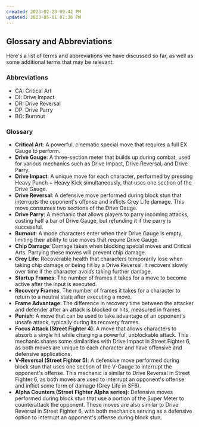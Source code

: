 ```yaml
---
created: 2023-02-23 09:42 PM
updated: 2023-05-01 07:36 PM
---
```

## Glossary and Abbreviations

Here's a list of terms and abbreviations we have discussed so far, as well as some additional terms that may be relevant:

### Abbreviations

-   CA: Critical Art
-   DI: Drive Impact
-   DR: Drive Reversal
-   DP: Drive Parry
-   BO: Burnout

### Glossary

-   **Critical Art**: A powerful, cinematic special move that requires a full EX Gauge to perform.
-   **Drive Gauge**: A three-section meter that builds up during combat, used for various mechanics such as Drive Impact, Drive Reversal, and Drive Parry.
-   **Drive Impact**: A unique move for each character, performed by pressing Heavy Punch + Heavy Kick simultaneously, that uses one section of the Drive Gauge.
-   **Drive Reversal**: A defensive move performed during block stun that interrupts the opponent's offense and inflicts Grey Life damage. This move consumes two sections of the Drive Gauge.
-   **Drive Parry**: A mechanic that allows players to parry incoming attacks, costing half a bar of Drive Gauge, but refunding it if the parry is successful.
-   **Burnout**: A mode characters enter when their Drive Gauge is empty, limiting their ability to use moves that require Drive Gauge.
-   **Chip Damage**: Damage taken when blocking special moves and Critical Arts. Parrying these moves will prevent chip damage.
-   **Grey Life**: Recoverable health that characters temporarily lose when taking chip damage or being hit by a Drive Reversal. It recovers slowly over time if the character avoids taking further damage.
-   **Startup Frames**: The number of frames it takes for a move to become active after the input is executed.
-   **Recovery Frames**: The number of frames it takes for a character to return to a neutral state after executing a move.
-   **Frame Advantage**: The difference in recovery time between the attacker and defender after an attack is blocked or hits, measured in frames.
-   **Punish**: A move that can be used to take advantage of an opponent's unsafe attack, typically during its recovery frames.
-   **Focus Attack (Street Fighter 4)**: A move that allows characters to absorb a single hit while charging a powerful, unblockable attack. This mechanic shares some similarities with Drive Impact in Street Fighter 6, as both moves are unique to each character and have offensive and defensive applications.
-   **V-Reversal (Street Fighter 5)**: A defensive move performed during block stun that uses one section of the V-Gauge to interrupt the opponent's offense. This mechanic is similar to Drive Reversal in Street Fighter 6, as both moves are used to interrupt an opponent's offense and inflict some form of damage (Grey Life in SF6).
-   **Alpha Counters (Street Fighter Alpha series)**: Defensive moves performed during block stun that use a portion of the Super Meter to counterattack the opponent. These moves are also similar to Drive Reversal in Street Fighter 6, with both mechanics serving as a defensive option to interrupt an opponent's offense during block stun.